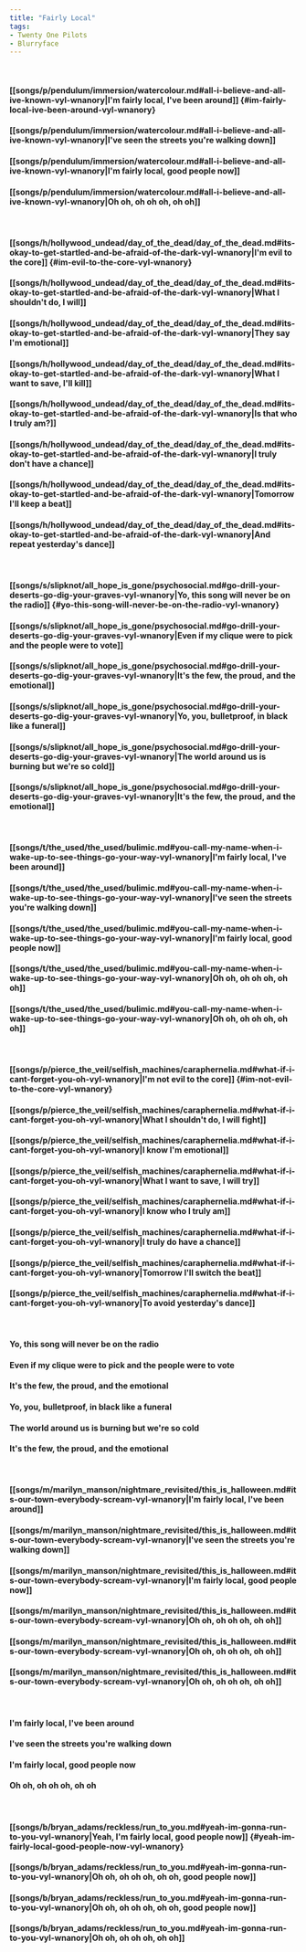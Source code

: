 ```yaml
---
title: "Fairly Local"
tags:
- Twenty One Pilots
- Blurryface
---
```

&nbsp;
#### [[songs/p/pendulum/immersion/watercolour.md#all-i-believe-and-all-ive-known-vyl-wnanory|I'm fairly local, I've been around]] {#im-fairly-local-ive-been-around-vyl-wnanory}
#### [[songs/p/pendulum/immersion/watercolour.md#all-i-believe-and-all-ive-known-vyl-wnanory|I've seen the streets you're walking down]]
#### [[songs/p/pendulum/immersion/watercolour.md#all-i-believe-and-all-ive-known-vyl-wnanory|I'm fairly local, good people now]]
#### [[songs/p/pendulum/immersion/watercolour.md#all-i-believe-and-all-ive-known-vyl-wnanory|Oh oh, oh oh oh, oh oh]]
&nbsp;
#### [[songs/h/hollywood_undead/day_of_the_dead/day_of_the_dead.md#its-okay-to-get-startled-and-be-afraid-of-the-dark-vyl-wnanory|I'm evil to the core]] {#im-evil-to-the-core-vyl-wnanory}
#### [[songs/h/hollywood_undead/day_of_the_dead/day_of_the_dead.md#its-okay-to-get-startled-and-be-afraid-of-the-dark-vyl-wnanory|What I shouldn't do, I will]]
#### [[songs/h/hollywood_undead/day_of_the_dead/day_of_the_dead.md#its-okay-to-get-startled-and-be-afraid-of-the-dark-vyl-wnanory|They say I'm emotional]]
#### [[songs/h/hollywood_undead/day_of_the_dead/day_of_the_dead.md#its-okay-to-get-startled-and-be-afraid-of-the-dark-vyl-wnanory|What I want to save, I'll kill]]
#### [[songs/h/hollywood_undead/day_of_the_dead/day_of_the_dead.md#its-okay-to-get-startled-and-be-afraid-of-the-dark-vyl-wnanory|Is that who I truly am?]]
#### [[songs/h/hollywood_undead/day_of_the_dead/day_of_the_dead.md#its-okay-to-get-startled-and-be-afraid-of-the-dark-vyl-wnanory|I truly don't have a chance]]
#### [[songs/h/hollywood_undead/day_of_the_dead/day_of_the_dead.md#its-okay-to-get-startled-and-be-afraid-of-the-dark-vyl-wnanory|Tomorrow I'll keep a beat]]
#### [[songs/h/hollywood_undead/day_of_the_dead/day_of_the_dead.md#its-okay-to-get-startled-and-be-afraid-of-the-dark-vyl-wnanory|And repeat yesterday's dance]]
&nbsp;
#### [[songs/s/slipknot/all_hope_is_gone/psychosocial.md#go-drill-your-deserts-go-dig-your-graves-vyl-wnanory|Yo, this song will never be on the radio]] {#yo-this-song-will-never-be-on-the-radio-vyl-wnanory}
#### [[songs/s/slipknot/all_hope_is_gone/psychosocial.md#go-drill-your-deserts-go-dig-your-graves-vyl-wnanory|Even if my clique were to pick and the people were to vote]]
#### [[songs/s/slipknot/all_hope_is_gone/psychosocial.md#go-drill-your-deserts-go-dig-your-graves-vyl-wnanory|It's the few, the proud, and the emotional]]
#### [[songs/s/slipknot/all_hope_is_gone/psychosocial.md#go-drill-your-deserts-go-dig-your-graves-vyl-wnanory|Yo, you, bulletproof, in black like a funeral]]
#### [[songs/s/slipknot/all_hope_is_gone/psychosocial.md#go-drill-your-deserts-go-dig-your-graves-vyl-wnanory|The world around us is burning but we're so cold]]
#### [[songs/s/slipknot/all_hope_is_gone/psychosocial.md#go-drill-your-deserts-go-dig-your-graves-vyl-wnanory|It's the few, the proud, and the emotional]]
&nbsp;
#### [[songs/t/the_used/the_used/bulimic.md#you-call-my-name-when-i-wake-up-to-see-things-go-your-way-vyl-wnanory|I'm fairly local, I've been around]]
#### [[songs/t/the_used/the_used/bulimic.md#you-call-my-name-when-i-wake-up-to-see-things-go-your-way-vyl-wnanory|I've seen the streets you're walking down]]
#### [[songs/t/the_used/the_used/bulimic.md#you-call-my-name-when-i-wake-up-to-see-things-go-your-way-vyl-wnanory|I'm fairly local, good people now]]
#### [[songs/t/the_used/the_used/bulimic.md#you-call-my-name-when-i-wake-up-to-see-things-go-your-way-vyl-wnanory|Oh oh, oh oh oh, oh oh]]
#### [[songs/t/the_used/the_used/bulimic.md#you-call-my-name-when-i-wake-up-to-see-things-go-your-way-vyl-wnanory|Oh oh, oh oh oh, oh oh]]
&nbsp;
#### [[songs/p/pierce_the_veil/selfish_machines/caraphernelia.md#what-if-i-cant-forget-you-oh-vyl-wnanory|I'm not evil to the core]] {#im-not-evil-to-the-core-vyl-wnanory}
#### [[songs/p/pierce_the_veil/selfish_machines/caraphernelia.md#what-if-i-cant-forget-you-oh-vyl-wnanory|What I shouldn't do, I will fight]]
#### [[songs/p/pierce_the_veil/selfish_machines/caraphernelia.md#what-if-i-cant-forget-you-oh-vyl-wnanory|I know I'm emotional]]
#### [[songs/p/pierce_the_veil/selfish_machines/caraphernelia.md#what-if-i-cant-forget-you-oh-vyl-wnanory|What I want to save, I will try]]
#### [[songs/p/pierce_the_veil/selfish_machines/caraphernelia.md#what-if-i-cant-forget-you-oh-vyl-wnanory|I know who I truly am]]
#### [[songs/p/pierce_the_veil/selfish_machines/caraphernelia.md#what-if-i-cant-forget-you-oh-vyl-wnanory|I truly do have a chance]]
#### [[songs/p/pierce_the_veil/selfish_machines/caraphernelia.md#what-if-i-cant-forget-you-oh-vyl-wnanory|Tomorrow I'll switch the beat]]
#### [[songs/p/pierce_the_veil/selfish_machines/caraphernelia.md#what-if-i-cant-forget-you-oh-vyl-wnanory|To avoid yesterday's dance]]
&nbsp;
#### Yo, this song will never be on the radio
#### Even if my clique were to pick and the people were to vote
#### It's the few, the proud, and the emotional
#### Yo, you, bulletproof, in black like a funeral
#### The world around us is burning but we're so cold
#### It's the few, the proud, and the emotional
&nbsp;
#### [[songs/m/marilyn_manson/nightmare_revisited/this_is_halloween.md#its-our-town-everybody-scream-vyl-wnanory|I'm fairly local, I've been around]]
#### [[songs/m/marilyn_manson/nightmare_revisited/this_is_halloween.md#its-our-town-everybody-scream-vyl-wnanory|I've seen the streets you're walking down]]
#### [[songs/m/marilyn_manson/nightmare_revisited/this_is_halloween.md#its-our-town-everybody-scream-vyl-wnanory|I'm fairly local, good people now]]
#### [[songs/m/marilyn_manson/nightmare_revisited/this_is_halloween.md#its-our-town-everybody-scream-vyl-wnanory|Oh oh, oh oh oh, oh oh]]
#### [[songs/m/marilyn_manson/nightmare_revisited/this_is_halloween.md#its-our-town-everybody-scream-vyl-wnanory|Oh oh, oh oh oh, oh oh]]
#### [[songs/m/marilyn_manson/nightmare_revisited/this_is_halloween.md#its-our-town-everybody-scream-vyl-wnanory|Oh oh, oh oh oh, oh oh]]
&nbsp;
#### I'm fairly local, I've been around
#### I've seen the streets you're walking down
#### I'm fairly local, good people now
#### Oh oh, oh oh oh, oh oh
&nbsp;
#### [[songs/b/bryan_adams/reckless/run_to_you.md#yeah-im-gonna-run-to-you-vyl-wnanory|Yeah, I'm fairly local, good people now]] {#yeah-im-fairly-local-good-people-now-vyl-wnanory}
#### [[songs/b/bryan_adams/reckless/run_to_you.md#yeah-im-gonna-run-to-you-vyl-wnanory|Oh oh, oh oh oh, oh oh, good people now]]
#### [[songs/b/bryan_adams/reckless/run_to_you.md#yeah-im-gonna-run-to-you-vyl-wnanory|Oh oh, oh oh oh, oh oh, good people now]]
#### [[songs/b/bryan_adams/reckless/run_to_you.md#yeah-im-gonna-run-to-you-vyl-wnanory|Oh oh, oh oh oh, oh oh]]

